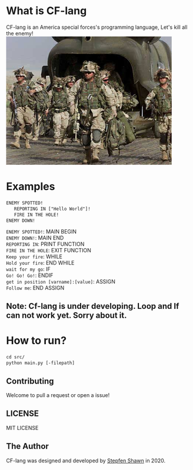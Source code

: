# What is CF-lang
CF-lang is an America special forces's programming language, Let's kill all the enemy!  
![image](img/special-forces.jpg)
# Examples
```
ENEMY SPOTTED!
   REPORTING IN ["Hello World"]!
   FIRE IN THE HOLE!
ENEMY DOWN!
```

`ENEMY SPOTTED!`: MAIN BEGIN  
`ENEMY DOWN!`:  MAIN END  
`REPORTING IN`: PRINT FUNCTION  
`FIRE IN THE HOLE`: EXIT FUNCTION  
`Keep your fire`: WHILE  
`Hold your fire`: END WHILE  
`wait for my go`: IF  
`Go! Go! Go!`: ENDIF  
`get in position [varname]:[value]`: ASSIGN  
`Follow me`: END ASSIGN  

## Note: Cf-lang is under developing. Loop and If can not work yet. Sorry about it.

# How to run?
```
cd src/
python main.py [-filepath]
```

## Contributing
Welcome to pull a request or open a issue!

## LICENSE
MIT LICENSE

## The Author
CF-lang was designed and developed by [Stepfen Shawn](https://github.com/StepfenShawn) in 2020.